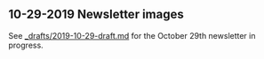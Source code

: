 ## 10-29-2019 Newsletter images

See [_drafts/2019-10-29-draft.md](../../_drafts/2019-10-29-draft.md) for the October 29th newsletter in progress.
